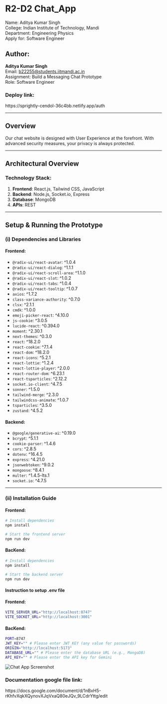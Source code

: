 <h1 classname="text-center flex justify-center items-center">R2-D2 Chat_App</h1>

<p>
  Name: Aditya Kumar Singh<br/>
  College: Indian Institute of Technology, Mandi<br/>
  Department: Engineering Physics <br/>
  Apply for: Software Engineer<br/>
</p>

## Author: 
**Aditya Kumar Singh**  
Email: [b22255@students.iitmandi.ac.in](mailto:b22255@students.iitmandi.ac.in)  
Assignment: Build a Messaging Chat Prototype  
Role: Software Engineer  

<h3>Deploy link: </h3> https://sprightly-cendol-36c4bb.netlify.app/auth

---

## Overview
Our chat website is designed with User Experience at the forefront. With advanced security measures, your privacy is always protected.

---

## Architectural Overview

### Technology Stack:
1. **Frontend**: React.js, Tailwind CSS, JavaScript
2. **Backend**: Node.js, Socket.io, Express
3. **Database**: MongoDB
4. **APIs**: REST

---

## Setup & Running the Prototype

### (i) Dependencies and Libraries

#### Frontend:
- `@radix-ui/react-avatar`: ^1.0.4
- `@radix-ui/react-dialog`: ^1.1.1
- `@radix-ui/react-scroll-area`: ^1.1.0
- `@radix-ui/react-slot`: ^1.0.2
- `@radix-ui/react-tabs`: ^1.0.4
- `@radix-ui/react-tooltip`: ^1.0.7
- `axios`: ^1.7.2
- `class-variance-authority`: ^0.7.0
- `clsx`: ^2.1.1
- `cmdk`: ^1.0.0
- `emoji-picker-react`: ^4.10.0
- `js-cookie`: ^3.0.5
- `lucide-react`: ^0.394.0
- `moment`: ^2.30.1
- `next-themes`: ^0.3.0
- `react`: ^18.2.0
- `react-cookie`: ^7.1.4
- `react-dom`: ^18.2.0
- `react-icons`: ^5.2.1
- `react-lottie`: ^1.2.4
- `react-lottie-player`: ^2.0.0
- `react-router-dom`: ^6.23.1
- `react-tsparticles`: ^2.12.2
- `socket.io-client`: ^4.7.5
- `sonner`: ^1.5.0
- `tailwind-merge`: ^2.3.0
- `tailwindcss-animate`: ^1.0.7
- `tsparticles`: ^3.5.0
- `zustand`: ^4.5.2

#### Backend:
- `@google/generative-ai`: ^0.19.0
- `bcrypt`: ^5.1.1
- `cookie-parser`: ^1.4.6
- `cors`: ^2.8.5
- `dotenv`: ^16.4.5
- `express`: ^4.21.0
- `jsonwebtoken`: ^9.0.2
- `mongoose`: ^8.4.1
- `multer`: ^1.4.5-lts.1
- `socket.io`: ^4.7.5

---

### (ii) Installation Guide

#### Frontend:
```bash
# Install dependencies
npm install

# Start the frontend server
npm run dev
```
#### BacKend:
``` bash
# Install dependencies
npm install

# Start the backend server
npm run dev

```

#### Instruction to setup .env file 

#### Frontend:
```bash
VITE_SERVER_URL="http://localhost:8747"
VITE_SOCKET_URL="http://localhost:3001"

```
#### BacKend:
``` bash
PORT=8747
JWT_KEY="" # Please enter JWT_KEY (any value for passwords)
ORIGIN="http://localhost:5173"
DATABASE_URL="" # Please enter the database URL (e.g., MongoDB)
API_KEY="" # Please enter the API key for Gemini
```


![Chat App Screenshot]([https://example.com/screenshots/chat-app.png](https://www.google.com/search?sca_esv=ce5c85006619e53a&sca_upv=1&sxsrf=ADLYWIKmaIZj0JS7JO2QHs1jHukFKNgiYA:1726904170054&q=image&udm=2&fbs=AEQNm0AeMNWKf4PpcKMI-eSa16lJoRPMIuyspCxWO6iZW9F1Ns6EVsgc0W_0xN47PHaanAEtg26fpfc9gg2y1-ZsywNNidIzOA0khSyMN51n7r3LlDC9M1NYStuTRDcBUYQ58dKt-Q6SigUS4Yne5yDHLg0vPBr98Nz98twIaNcnWiKaD4QuEh93Q53sB-UkWP9OcfO5KeatY98HR7cDW9ZTjFpZV7kJtA&sa=X&ved=2ahUKEwix1Pesw9OIAxXVU_UHHcdFGbsQtKgLegQIEBAB&biw=1920&bih=978&dpr=1#vhid=2brKLR3s5kTpPM&vssid=mosaic))


<h3>Documentation google file link: </h3> https://docs.google.com/document/d/1nBxH5-rKhfvXqkXQynovXJqVxaQ80eJQv_9LCdrYttg/edit<br/>
